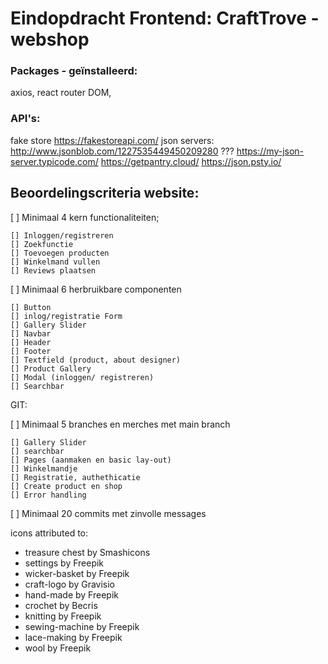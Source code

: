 # Eindopdracht Frontend: CraftTrove - webshop

### Packages - geïnstalleerd: 
axios, react router DOM, 

### API's: 

fake store https://fakestoreapi.com/
json servers: http://www.jsonblob.com/1227535449450209280 ???
https://my-json-server.typicode.com/
https://getpantry.cloud/
https://json.psty.io/


## Beoordelingscriteria website:

[ ] Minimaal 4 kern functionaliteiten;

    [] Inloggen/registreren
    [] Zoekfunctie
    [] Toevoegen producten
    [] Winkelmand vullen
    [] Reviews plaatsen

[ ] Minimaal 6 herbruikbare componenten
    
    [] Button
    [] inlog/registratie Form
    [] Gallery Slider
    [] Navbar
    [] Header
    [] Footer
    [] Textfield (product, about designer)
    [] Product Gallery
    [] Modal (inloggen/ registreren)
    [] Searchbar


GIT:

[ ] Minimaal 5 branches en merches met main branch

    [] Gallery Slider
    [] searchbar
    [] Pages (aanmaken en basic lay-out)
    [] Winkelmandje
    [] Registratie, authethicatie
    [] Create product en shop
    [] Error handling

[ ] Minimaal 20 commits met zinvolle messages


icons attributed to:
   - treasure chest by Smashicons
   - settings by Freepik
   - wicker-basket by Freepik
   - craft-logo by Gravisio
   - hand-made by Freepik
   - crochet by Becris
   - knitting by Freepik
   - sewing-machine by Freepik
   - lace-making by Freepik
   - wool by Freepik